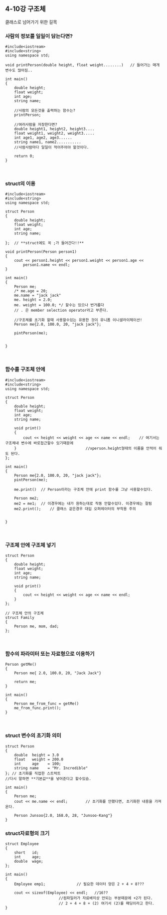 ## 4-10강 구조체
클래스로 넘어가기 위한 길목
<br>

### 사람의 정보를 일일이 담는다면?

	#include<iostream>
	#include<string>
	using namespace std;

	void printPerson(double height, float weight........)	// 들어가는 매개변수도 많아짐..

	int main()
	{
		double height;
		float weight;
		int age;
		string name;
		
		//사람의 모든것을 출력하는 함수는?
		printPerson;

		//여러사람을 저장한다면?
		double height1, height2, height3....
		float weight1, weight2, weight3.....
		int age1, age2, age3......
		string name1, name2...........
		//사람사람마다 일일이 적어주어야 할것이다.

		return 0;
	}
	
<br>

### struct의 이용

	#include<iostream>
	#include<string>
	using namespace std;

	struct Person
	{
		double height;
		float weight;
		int age;
		string name;
	
	};	// **struct에도 꼭 ;가 들어간다!!**

	void printPerson(Person person1)
	{
		cout << person1.height << person1.weight << person1.age <<
			person1.name << endl;
	}

	int main()
	{
		Person me;
		/* me.age = 20;
		me.name = "jack jack"
		me. height = 2.0;
		me. weight = 100.0; */ 할수는 있으나 번거롭다
		// . 은 member selection operator라고 부른다.

		//구조체를 초기화 할때 사용할수있는 유용한 것이 유니폼 이니셜라이제이션!
		Person me{2.0, 100.0, 20, "jack jack"};

		pintPerson(me);


	}

<br>

### 함수를 구조체 안에

	#include<iostream>
	#include<string>
	using namespace std;

	struct Person
	{
		double height;
		float weight;
		int age;
		string name;

		void print()
		{
			cout << height << weight << age << name << endl;	// 여기서는 구조체내 변수에 바로접근할수 있기때문에
		}								//xperson.height형태의 이름을 안적어 줘도 된다. 
	};

	int main()
	{
		Person me{2.0, 100.0, 20, "jack jack"};
		pintPerson(me);

		me.print() 	// Person이라는 구조체 안에 print 함수를 그냥 사용할수있다.

		Person me2;
		me2 = me1;	// 이경우에는 내가 원하는대로 작동 안할수있다. 이경우에는 잘됨
		me2.print();	// 클래스 같은경우 대입 오퍼레이터의 부작용 주의


	}

<br>

### 구조체 안에 구조체 넣기

	struct Person
	{
		double height;
		float weight;
		int age;
		string name;

		void print()
		{
			cout << height << weight << age << name << endl;
		}
	};
	
	// 구조체 안의 구조체
	struct Family
	{
		Person me, mom, dad;
	};

<br>

### 함수의 파라미터 또는 자료형으로 이용하기
	Person getMe()
	{
		Person me{ 2.0, 100.0, 20, "Jack Jack"}

		return me;
	}
	
	int main()
	{
		Person me_from_func = getMe()
		me_from_func.print();
	}
	
<br>

### struct 변수의 초기화 의미
	struct Person
	{
		double	height = 3.0
		float	weight = 200.0
		int		age	   = 100;
		string name	   = "Mr. Incredible"
	}; // 초기화를 직접한 스트럭트
	//다시 말하면 **기본값**을 넣어준다고 할수있슴.

	int main()
	{
		Person me;
		cout << me.name << endl;		// 초기화를 안했다면, 초기화한 내용을 가져온다.

		Person Junsoo{2.0, 168.0, 28, "Junsoo-Kang"}
	}

### struct자료형의 크기

	struct Employee
	{
		short	id;
		int		age;
		double	wage;
	};

	int main()
	{
		Employee emp1;				// 필요한 데이터 양은 2 + 4 + 8???
		
		cout << sizeof(Employee) << endl;	//16??
							//컴파일러가 자료배치상 안되는 부분때문에 +2가 된다.
							// 2 + 4 + 8 + (2) 여기서 (2)를 패딩이라고 한다.
	}
